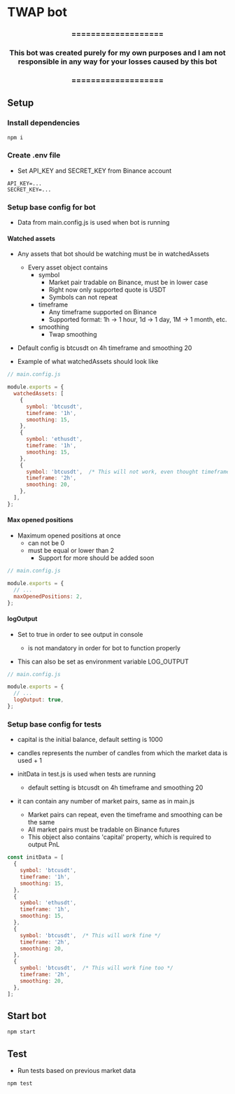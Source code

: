 # TWAP bot

<h3 align="center">===================</h3>
<h3 align="center">This bot was created purely for my own purposes and I am not responsible in any way for your losses caused by this bot</h3>
<h3 align="center">===================</h3>

## Setup

### Install dependencies

```sh
npm i
```

### Create .env file
- Set API_KEY and SECRET_KEY from Binance account

```.env
API_KEY=...
SECRET_KEY=...
```

### Setup base config for bot

- Data from main.config.js is used when bot is running

#### Watched assets

- Any assets that bot should be watching must be in watchedAssets
  - Every asset object contains
    - symbol
      - Market pair tradable on Binance, must be in lower case
      - Right now only supported quote is USDT
      - Symbols can not repeat
    - timeframe
      - Any timeframe supported on Binance
      - Supported format: 1h -> 1 hour, 1d -> 1 day, 1M -> 1 month, etc.
    - smoothing
      - Twap smoothing

- Default config is btcusdt on 4h timeframe and smoothing 20

- Example of what watchedAssets should look like

```js
// main.config.js

module.exports = {
  watchedAssets: [
    {
      symbol: 'btcusdt',
      timeframe: '1h',
      smoothing: 15,
    },
    {
      symbol: 'ethusdt',
      timeframe: '1h',
      smoothing: 15,
    },
    {
      symbol: 'btcusdt',  /* This will not work, even thought timeframe and smoothing is different */
      timeframe: '2h',
      smoothing: 20,
    },
  ],
};
```

#### Max opened positions

- Maximum opened positions at once
  - can not be 0
  - must be equal or lower than 2
    - Support for more should be added soon

```js
// main.config.js

module.exports = {
  // ...
  maxOpenedPositions: 2,
};
```

#### logOutput

- Set to true in order to see output in console
  - is not mandatory in order for bot to function properly

- This can also be set as environment variable LOG_OUTPUT

```js
// main.config.js

module.exports = {
  // ...
  logOutput: true,
};
``` 

### Setup base config for tests

- capital is the initial balance, default setting is 1000
- candles represents the number of candles from which the market data is used + 1

- initData in test.js is used when tests are running
  - default setting is btcusdt on 4h timeframe and smoothing 20

- it can contain any number of market pairs, same as in main.js
  - Market pairs can repeat, even the timeframe and smoothing can be the same
  - All market pairs must be tradable on Binance futures
  - This object also contains 'capital' property, which is required to output PnL

```js
const initData = [
  {
    symbol: 'btcusdt',
    timeframe: '1h',
    smoothing: 15,
  },
  {
    symbol: 'ethusdt',
    timeframe: '1h',
    smoothing: 15,
  },
  {
    symbol: 'btcusdt',  /* This will work fine */
    timeframe: '2h',
    smoothing: 20,
  },
  {
    symbol: 'btcusdt',  /* This will work fine too */
    timeframe: '2h',
    smoothing: 20,
  },
];
```

## Start bot

```sh
npm start
```

## Test

- Run tests based on previous market data

```sh
npm test
```

